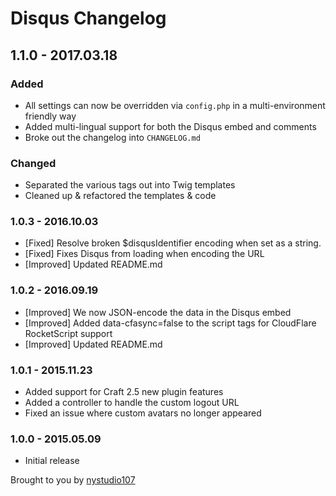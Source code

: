 # Disqus Changelog

## 1.1.0 - 2017.03.18
### Added
* All settings can now be overridden via `config.php` in a multi-environment friendly way
* Added multi-lingual support for both the Disqus embed and comments
* Broke out the changelog into `CHANGELOG.md`

### Changed
* Separated the various tags out into Twig templates
* Cleaned up & refactored the templates & code

### 1.0.3 - 2016.10.03
 
 * [Fixed] Resolve broken $disqusIdentifier encoding when set as a string.
 * [Fixed] Fixes Disqus from loading when encoding the URL
 * [Improved] Updated README.md
 
 ### 1.0.2 - 2016.09.19
 
 * [Improved] We now JSON-encode the data in the Disqus embed
 * [Improved] Added data-cfasync=false to the script tags for CloudFlare RocketScript support
 * [Improved] Updated README.md
 
 ### 1.0.1 - 2015.11.23
 
 * Added support for Craft 2.5 new plugin features
 * Added a controller to handle the custom logout URL
 * Fixed an issue where custom avatars no longer appeared
 
 ### 1.0.0 - 2015.05.09
 
 * Initial release

Brought to you by [nystudio107](http://nystudio107.com)